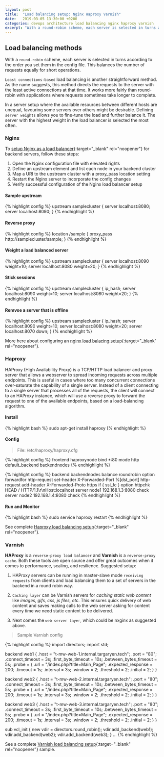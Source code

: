 ```yaml
---
layout: post
title:  "Load balancing setup: Nginx Haproxy Varnish"
date:   2019-03-05 13:30:00 +0200
categories: devops architecture load balancing nginx haproxy varnish
excerpt: "With a round-robin scheme, each server is selected in turns according to order set. Least connections-based directs the requests to the server with least active connections."
---
```


<h2>Load balancing methods</h2>

With a `round-robin` scheme, each server is selected in turns according to the order you set them in the config file. This balances the number of requests equally for short operations.

`Least connections-based` load balancing is another straightforward method. As the name suggests, this method directs the requests to the server with the least active connections at that time. It works more fairly than round-robin with applications where requests sometimes take longer to complete.

In a server setup where the available resources between different hosts are unequal, favouring some servers over others might be desirable. Defining `server weights` allows you to fine-tune the load and further balance it. The server with the highest weight in the load balancer is selected the most often.

<h3>Nginx</h3>

To [setup Nginx as a load balancer][nginx-samples]{:target="_blank" rel="noopener"} for backend servers, follow these steps:

1. Open the Nginx configuration file with elevated rights
2. Define an upstream element and list each node in your backend cluster
3. Map a URI to the upstream cluster with a proxy_pass location setting
4. Restart the Nginx server to incorporate the config changes
5. Verify successful configuration of the Nginx load balancer setup

<h4>Sample upstream</h4>

{% highlight config %}
upstream samplecluster {
  server localhost:8080;
  server localhost:8090;
}
{% endhighlight %}

<h4>Reverse proxy</h4>

{% highlight config %}
location /sample {
  proxy_pass http://samplecluster/sample;
}
{% endhighlight %}

<h4>Weight a load balanced server</h4>

{% highlight config %}
upstream samplecluster {
  server localhost:8090 weight=10;
  server localhost:8080 weight=20;
}
{% endhighlight %}

<h4>Stick sessions</h4>

{% highlight config %}
upstream samplecluster {
  ip_hash;
  server localhost:8090 weight=10;
  server localhost:8080 weight=20;
}
{% endhighlight %}

<h4>Remvoe a server that is offline</h4>

{% highlight config %}
upstream samplecluster {
  ip_hash;
  server localhost:8090 weight=10;
  server localhost:8080 weight=20;
  server localhost:8070 down;
}
{% endhighlight %}

More here about configuring an [nginx load balacing setup][nginx-link]{:target="_blank" rel="noopener"}.

<h3>Haproxy</h3>

HAProxy (High Availability Proxy) is a TCP/HTTP load balancer and proxy server that allows a webserver to spread incoming requests across multiple endpoints. This is useful in cases where too many concurrent connections over-saturate the capability of a single server. Instead of a client connecting to a single server that processes all of the requests, the client will connect to an HAProxy instance, which will use a reverse proxy to forward the request to one of the available endpoints, based on a load-balancing algorithm.

<h4>Install</h4>

{% highlight bash %}
sudo apt-get install haproxy
{% endhighlight %}

<h4>Config</h4>

> File: /etc/haproxy/haproxy.cfg

{% highlight config %}
frontend haproxynode
    bind *:80
    mode http
    default_backend backendnodes
{% endhighlight %}

{% highlight config %}
backend backendnodes
    balance roundrobin
    option forwardfor
    http-request set-header X-Forwarded-Port %[dst_port]
    http-request add-header X-Forwarded-Proto https if { ssl_fc }
    option httpchk HEAD / HTTP/1.1\r\nHost:localhost
    server node1 192.168.1.3:8080 check
    server node2 192.168.1.4:8080 check
{% endhighlight %}

<h4>Run and Monitor</h4>
{% highlight bash %}
sudo service haproxy restart
{% endhighlight %}

See complete [Haproxy load balancing setup][haproxy-link]{:target="_blank" rel="noopener"}.

<h3>Varnish</h3>

**HAProxy** is a `reverse-proxy load balancer` and **Varnish** is a `reverse-proxy cache`. Both these tools are open source and offer great outcomes when it comes to performance, scaling, and resilience. Suggested setup:

1. HAProxy servers can be running in master-slave mode `receiving requests` from clients and load balancing them to a set of servers in the backend in a round robin way.

2. `Caching layer` can be Varnish servers for *caching static web content* like *images, gifs, css, js files, etc*. This ensures quick delivery of web content and saves making calls to the web server asking for content every time we need static content to be delivered.

3. Next comes the `web server layer`, which could be nxginx as suggested above.

> Sample Varnish config

{% highlight config %}
import directors;
import std;

backend web1 {
  	.host = "t-mw-web-1.internal.targaryen.tech";
  	.port = "80";
  	.connect_timeout = 3s;
  	.first_byte_timeout = 10s;
  	.between_bytes_timeout = 5s;
  	.probe = {
    	.url = "/index.php?title=Main_Page";
    	.expected_response = 200;
    	.timeout = 1s;
    	.interval = 3s;
    	.window = 2;
    	.threshold = 2;
    	.initial = 2;
  	}
}

backend web2 {
  	.host = "t-mw-web-2.internal.targaryen.tech";
  	.port = "80";
  	.connect_timeout = 3s;
  	.first_byte_timeout = 10s;
  	.between_bytes_timeout = 5s;
  	.probe = {
    	.url = "/index.php?title=Main_Page";
    	.expected_response = 200;
    	.timeout = 1s;
    	.interval = 3s;
    	.window = 2;
    	.threshold = 2;
    	.initial = 2;
  	}
}

backend web3 {
  	.host = "t-mw-web-3.internal.targaryen.tech";
  	.port = "80";
  	.connect_timeout = 3s;
  	.first_byte_timeout = 10s;
  	.between_bytes_timeout = 5s;
  	.probe = {
    	.url = "/index.php?title=Main_Page";
    	.expected_response = 200;
    	.timeout = 1s;
    	.interval = 3s;
    	.window = 2;
    	.threshold = 2;
    	.initial = 2;
  	}
}

sub vcl_init {
  	new vdir = directors.round_robin();
  	vdir.add_backend(web1);
  	vdir.add_backend(web2);
  	vdir.add_backend(web3);
}
...
{% endhighlight %}

See a complete [Varnish load balancing setup][varnish-link]{:target="_blank" rel="noopener"} sample.

[nginx-samples]: https://www.theserverside.com/blog/Coffee-Talk-Java-News-Stories-and-Opinions/How-to-setup-an-Nginx-load-balancer-example
[nginx-link]: https://upcloud.com/resources/tutorials/configure-load-balancing-nginx
[haproxy-link]: https://www.linode.com/docs/guides/how-to-use-haproxy-for-load-balancing/
[varnish-link]: https://medium.com/@sudhindrasajjal/load-balancing-your-web-application-with-haproxy-varnish-3456a3e5a171